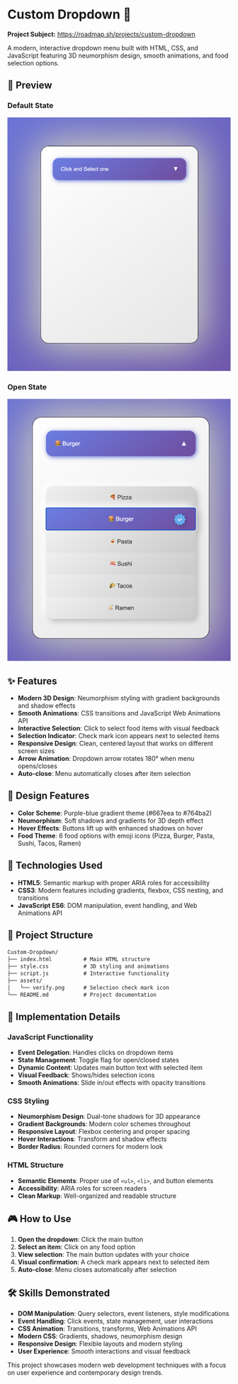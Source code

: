 # Custom Dropdown 🍕

**Project Subject:** https://roadmap.sh/projects/custom-dropdown

A modern, interactive dropdown menu built with HTML, CSS, and JavaScript featuring 3D neumorphism design, smooth animations, and food selection options.

## 📸 Preview

### Default State
![Dropdown Default State](assets/1.png)

### Open State
![Dropdown Open State](assets/2.png)

## ✨ Features

- **Modern 3D Design**: Neumorphism styling with gradient backgrounds and shadow effects
- **Smooth Animations**: CSS transitions and JavaScript Web Animations API
- **Interactive Selection**: Click to select food items with visual feedback
- **Selection Indicator**: Check mark icon appears next to selected items
- **Responsive Design**: Clean, centered layout that works on different screen sizes
- **Arrow Animation**: Dropdown arrow rotates 180° when menu opens/closes
- **Auto-close**: Menu automatically closes after item selection

## 🎨 Design Features

- **Color Scheme**: Purple-blue gradient theme (#667eea to #764ba2)
- **Neumorphism**: Soft shadows and gradients for 3D depth effect
- **Hover Effects**: Buttons lift up with enhanced shadows on hover
- **Food Theme**: 6 food options with emoji icons (Pizza, Burger, Pasta, Sushi, Tacos, Ramen)

## 🚀 Technologies Used

- **HTML5**: Semantic markup with proper ARIA roles for accessibility
- **CSS3**: Modern features including gradients, flexbox, CSS nesting, and transitions
- **JavaScript ES6**: DOM manipulation, event handling, and Web Animations API

## 📁 Project Structure

```
Custom-Dropdown/
├── index.html          # Main HTML structure
├── style.css           # 3D styling and animations
├── script.js           # Interactive functionality
├── assets/
│   └── verify.png      # Selection check mark icon
└── README.md           # Project documentation
```

## 🎯 Implementation Details

### JavaScript Functionality
- **Event Delegation**: Handles clicks on dropdown items
- **State Management**: Toggle flag for open/closed states
- **Dynamic Content**: Updates main button text with selected item
- **Visual Feedback**: Shows/hides selection icons
- **Smooth Animations**: Slide in/out effects with opacity transitions

### CSS Styling
- **Neumorphism Design**: Dual-tone shadows for 3D appearance
- **Gradient Backgrounds**: Modern color schemes throughout
- **Responsive Layout**: Flexbox centering and proper spacing
- **Hover Interactions**: Transform and shadow effects
- **Border Radius**: Rounded corners for modern look

### HTML Structure
- **Semantic Elements**: Proper use of `<ul>`, `<li>`, and button elements
- **Accessibility**: ARIA roles for screen readers
- **Clean Markup**: Well-organized and readable structure

## 🎮 How to Use

1. **Open the dropdown**: Click the main button
2. **Select an item**: Click on any food option
3. **View selection**: The main button updates with your choice
4. **Visual confirmation**: A check mark appears next to selected item
5. **Auto-close**: Menu closes automatically after selection

## 🛠️ Skills Demonstrated

- **DOM Manipulation**: Query selectors, event listeners, style modifications
- **Event Handling**: Click events, state management, user interactions
- **CSS Animation**: Transitions, transforms, Web Animations API
- **Modern CSS**: Gradients, shadows, neumorphism design
- **Responsive Design**: Flexible layouts and modern styling
- **User Experience**: Smooth interactions and visual feedback

This project showcases modern web development techniques with a focus on user experience and contemporary design trends.
